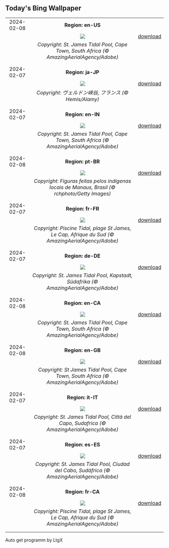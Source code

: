 ## Today's Bing Wallpaper
|      |      |      |
| :----: | :----: | :----: |
|2024-02-08|**Region: en-US**||
||![](https://www.bing.com/th?id=OHR.StJamesPool_EN-US8700038796_UHD.jpg&pid=hp&w=1152&h=648&rs=1&c=4)| [download](https://www.bing.com/th?id=OHR.StJamesPool_EN-US8700038796_UHD.jpg)|
||*Copyright: St. James Tidal Pool, Cape Town, South Africa (© AmazingAerialAgency/Adobe)*
||
|||
|2024-02-07|**Region: ja-JP**||
||![](https://www.bing.com/th?id=OHR.GrandCanyonVerdon_JA-JP1674672705_UHD.jpg&pid=hp&w=1152&h=648&rs=1&c=4)| [download](https://www.bing.com/th?id=OHR.GrandCanyonVerdon_JA-JP1674672705_UHD.jpg)|
||*Copyright: ヴェルドン峡谷, フランス (© Hemis/Alamy)*
||
|||
|2024-02-07|**Region: en-IN**||
||![](https://www.bing.com/th?id=OHR.StJamesPool_EN-IN9666211879_UHD.jpg&pid=hp&w=1152&h=648&rs=1&c=4)| [download](https://www.bing.com/th?id=OHR.StJamesPool_EN-IN9666211879_UHD.jpg)|
||*Copyright: St. James Tidal Pool, Cape Town, South Africa (© AmazingAerialAgency/Adobe)*
||
|||
|2024-02-08|**Region: pt-BR**||
||![](https://www.bing.com/th?id=OHR.PovosIndigenas_PT-BR6197320294_UHD.jpg&pid=hp&w=1152&h=648&rs=1&c=4)| [download](https://www.bing.com/th?id=OHR.PovosIndigenas_PT-BR6197320294_UHD.jpg)|
||*Copyright: Figuras feitas pelos indígenas locais de Manaus, Brasil (© rchphoto/Getty Images)*
||
|||
|2024-02-07|**Region: fr-FR**||
||![](https://www.bing.com/th?id=OHR.StJamesPool_FR-FR6584771825_UHD.jpg&pid=hp&w=1152&h=648&rs=1&c=4)| [download](https://www.bing.com/th?id=OHR.StJamesPool_FR-FR6584771825_UHD.jpg)|
||*Copyright: Piscine Tidal, plage St James, Le Cap, Afrique du Sud (© AmazingAerialAgency/Adobe)*
||
|||
|2024-02-07|**Region: de-DE**||
||![](https://www.bing.com/th?id=OHR.StJamesPool_DE-DE1729086692_UHD.jpg&pid=hp&w=1152&h=648&rs=1&c=4)| [download](https://www.bing.com/th?id=OHR.StJamesPool_DE-DE1729086692_UHD.jpg)|
||*Copyright: St. James Tidal Pool, Kapstadt, Südafrika (© AmazingAerialAgency/Adobe)*
||
|||
|2024-02-08|**Region: en-CA**||
||![](https://www.bing.com/th?id=OHR.StJamesPool_EN-CA4005235851_UHD.jpg&pid=hp&w=1152&h=648&rs=1&c=4)| [download](https://www.bing.com/th?id=OHR.StJamesPool_EN-CA4005235851_UHD.jpg)|
||*Copyright: St. James Tidal Pool, Cape Town, South Africa (© AmazingAerialAgency/Adobe)*
||
|||
|2024-02-08|**Region: en-GB**||
||![](https://www.bing.com/th?id=OHR.StJamesPool_EN-GB2890656111_UHD.jpg&pid=hp&w=1152&h=648&rs=1&c=4)| [download](https://www.bing.com/th?id=OHR.StJamesPool_EN-GB2890656111_UHD.jpg)|
||*Copyright: St James Tidal Pool, Cape Town, South Africa (© AmazingAerialAgency/Adobe)*
||
|||
|2024-02-07|**Region: it-IT**||
||![](https://www.bing.com/th?id=OHR.StJamesPool_IT-IT1919954550_UHD.jpg&pid=hp&w=1152&h=648&rs=1&c=4)| [download](https://www.bing.com/th?id=OHR.StJamesPool_IT-IT1919954550_UHD.jpg)|
||*Copyright: St. James Tidal Pool, Città del Capo, Sudafrica (© AmazingAerialAgency/Adobe)*
||
|||
|2024-02-07|**Region: es-ES**||
||![](https://www.bing.com/th?id=OHR.StJamesPool_ES-ES0103959547_UHD.jpg&pid=hp&w=1152&h=648&rs=1&c=4)| [download](https://www.bing.com/th?id=OHR.StJamesPool_ES-ES0103959547_UHD.jpg)|
||*Copyright: St. James Tidal Pool, Ciudad del Cabo, Sudáfrica (© AmazingAerialAgency/Adobe)*
||
|||
|2024-02-08|**Region: fr-CA**||
||![](https://www.bing.com/th?id=OHR.StJamesPool_FR-CA1459733898_UHD.jpg&pid=hp&w=1152&h=648&rs=1&c=4)| [download](https://www.bing.com/th?id=OHR.StJamesPool_FR-CA1459733898_UHD.jpg)|
||*Copyright: Piscine Tidal, plage St James, Le Cap, Afrique du Sud (© AmazingAerialAgency/Adobe)*
||
|||

Auto get programm by LtgX
